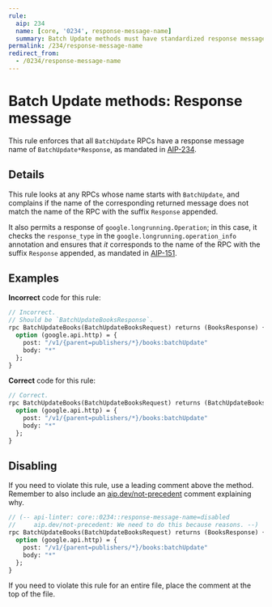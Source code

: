 ```yaml
---
rule:
  aip: 234
  name: [core, '0234', response-message-name]
  summary: Batch Update methods must have standardized response message names.
permalink: /234/response-message-name
redirect_from:
  - /0234/response-message-name
---
```


# Batch Update methods: Response message

This rule enforces that all `BatchUpdate` RPCs have a response message name of
`BatchUpdate*Response`, as mandated in [AIP-234][].

## Details

This rule looks at any RPCs whose name starts with `BatchUpdate`, and
complains if the name of the corresponding returned message does not match the
name of the RPC with the suffix `Response` appended.

It also permits a response of `google.longrunning.Operation`; in this case, it
checks the `response_type` in the `google.longrunning.operation_info`
annotation and ensures that _it_ corresponds to the name of the RPC with the
suffix `Response` appended, as mandated in [AIP-151][].

## Examples

**Incorrect** code for this rule:

```proto
// Incorrect.
// Should be `BatchUpdateBooksResponse`.
rpc BatchUpdateBooks(BatchUpdateBooksRequest) returns (BooksResponse) {
  option (google.api.http) = {
    post: "/v1/{parent=publishers/*}/books:batchUpdate"
    body: "*"
  };
}
```

**Correct** code for this rule:

```proto
// Correct.
rpc BatchUpdateBooks(BatchUpdateBooksRequest) returns (BatchUpdateBooksResponse) {
  option (google.api.http) = {
    post: "/v1/{parent=publishers/*}/books:batchUpdate"
    body: "*"
  };
}
```

## Disabling

If you need to violate this rule, use a leading comment above the method.
Remember to also include an [aip.dev/not-precedent][] comment explaining why.

```proto
// (-- api-linter: core::0234::response-message-name=disabled
//     aip.dev/not-precedent: We need to do this because reasons. --)
rpc BatchUpdateBooks(BatchUpdateBooksRequest) returns (BooksResponse) {
  option (google.api.http) = {
    post: "/v1/{parent=publishers/*}/books:batchUpdate"
    body: "*"
  };
}
```

If you need to violate this rule for an entire file, place the comment at the
top of the file.

[aip-234]: https://aip.dev/234
[aip-151]: https://aip.dev/151
[aip.dev/not-precedent]: https://aip.dev/not-precedent
